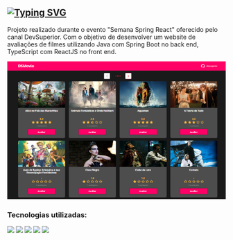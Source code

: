 <h2> <a href="https://git.io/typing-svg"><img src="https://readme-typing-svg.herokuapp.com/?color=e269c7&size=30&center=true&vCenter=true&font=Paytone+One&duration=1&repeat=false&random=false&width=1000&lines=DS+Movie" alt="Typing SVG" /></a></h2>

Projeto realizado durante o evento "Semana Spring React" oferecido pelo canal DevSuperior. Com o objetivo de desenvolver um website de avaliações de filmes utilizando Java com Spring Boot no back end, TypeScript com ReactJS no front end.

<div align="center">
     <img src="img/ProjDSMovie.png">
</div>


### Tecnologias utilizadas:
<div >
     <img src="https://img.shields.io/badge/react-%2320232a.svg?style=for-the-badge&logo=react&logoColor=%2361DAFB" />
     <img src="https://img.shields.io/badge/Java-ED8B00?style=for-the-badge&logo=openjdk&logoColor=white"/> 
     <img src="https://img.shields.io/badge/spring-%236DB33F.svg?style=for-the-badge&logo=spring&logoColor=white" />
     <img src="https://img.shields.io/badge/typescript-%23007ACC.svg?style=for-the-badge&logo=typescript&logoColor=white"/> 
     <img src="https://img.shields.io/badge/VS%20Code-0078d7.svg?style=for-the-badge&logo=visual-studio-code&logoColor=white"/>
</div>
